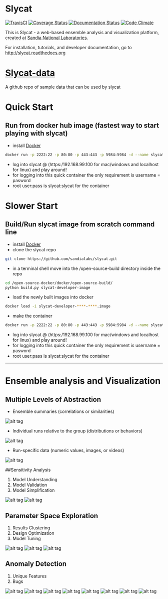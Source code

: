 # Slycat
[![TravisCI](https://travis-ci.org/sandialabs/slycat.svg?branch=master)](https://travis-ci.org/sandialabs/slycat)
[![Coverage Status](https://coveralls.io/repos/github/sandialabs/slycat/badge.svg?branch=master)](https://coveralls.io/github/sandialabs/slycat?branch=master)
[![Documentation Status](https://readthedocs.org/projects/slycat/badge/?version=latest)](http://slycat.readthedocs.org/en/latest/)
[![Code Climate](https://codeclimate.com/github/sandialabs/slycat/badges/gpa.svg)](https://codeclimate.com/github/sandialabs/slycat)

This is Slycat - a web-based ensemble analysis and visualization platform, created at [Sandia National Laboratories](http://www.sandia.gov).

For installation, tutorials, and developer documentation, go to http://slycat.readthedocs.org

# [Slycat-data](https://github.com/sandialabs/slycat-data)
A github repo of sample data that can be used by slycat

# Quick Start

## Run from docker hub image (fastest way to start playing with slycat)

* install [Docker](http://www.docker.com)
```bash
docker run -p 2222:22 -p 80:80 -p 443:443 -p 5984:5984 -d --name slycat slycat/slycat-developer
```
* log into slycat @ (https:/192.168.99.100 for mac/windows and localhost for linux) and play around!
* for logging into this quick container the only requirement is username = pasword
* root user:pass is slycat:slycat for the container

# Slower Start

## Build/Run slycat image from scratch command line
* install [Docker](http://www.docker.com) 
* clone the slycat repo 
```bash
git clone https://github.com/sandialabs/slycat.git
```
* in a terminal shell move into the /open-source-build directory inside the repo
```bash
cd /open-source-docker/docker/open-source-build/
python build.py slycat-developer-image
````
* load the newly built images into docker
```bash
docker load -i slycat-developer-****-****.image
```
* make the container
```bash
docker run -p 2222:22 -p 80:80 -p 443:443 -p 5984:5984 -d --name slycat-developer sandialabs/slycat-developer
```
* log into slycat @ (https:/192.168.99.100 for mac/windows and localhost for linux) and play around!
* for logging into this quick container the only requirement is username = pasword
* root user:pass is slycat:slycat for the container

****

# Ensemble analysis and Visualization

## Multiple Levels of Abstraction

* Ensemble summaries (correlations or similarities)

![alt tag](https://github.com/sandialabs/slycat/blob/master/Sample-Images/ParameterSpaceExploration/LevelsOfAbstraction.png)

* Individual runs relative to the group (distributions or behaviors)

![alt tag](https://github.com/sandialabs/slycat/blob/master/Sample-Images/ParameterSpaceExploration/LevelsOfAbstraction2.png)

* Run-specific data (numeric values, images, or videos)

![alt tag](https://github.com/sandialabs/slycat/blob/master/Sample-Images/ParameterSpaceExploration/LevelsOfAbstraction3.png)

##Sensitivity Analysis
1. Model Understanding 
2. Model Validation
3. Model Simplification


![alt tag](https://github.com/sandialabs/slycat/blob/master/Sample-Images/ParameterSpaceExploration/LevelsOfAbstraction4.png)
![alt tag](https://github.com/sandialabs/slycat/blob/master/Sample-Images/ParameterSpaceExploration/LevelsOfAbstraction5.png)

## Parameter Space Exploration
1. Results Clustering
2. Design Optimization
3. Model Tuning

![alt tag](https://github.com/sandialabs/slycat/blob/master/Sample-Images/ParameterSpaceExploration/ParameterSpaceExploration1.png)
![alt tag](https://github.com/sandialabs/slycat/blob/master/Sample-Images/ParameterSpaceExploration/ParameterSpaceExploration2.png)
![alt tag](https://github.com/sandialabs/slycat/blob/master/Sample-Images/ParameterSpaceExploration/ParameterSpaceExploration3.png)


## Anomaly Detection
1. Unique Features
2. Bugs


![alt tag](https://github.com/sandialabs/slycat/blob/master/Sample-Images/Anomaly%20detection/AnomalyDetection1.png)
![alt tag](https://github.com/sandialabs/slycat/blob/master/Sample-Images/Anomaly%20detection/AnomalyDetection2.png)
![alt tag](https://github.com/sandialabs/slycat/blob/master/Sample-Images/Anomaly%20detection/AnomalyDetection3.png)
![alt tag](https://github.com/sandialabs/slycat/blob/master/Sample-Images/Anomaly%20detection/AnomalyDetection4.png)
![alt tag](https://github.com/sandialabs/slycat/blob/master/Sample-Images/Anomaly%20detection/AnomalyDetection5.png)
![alt tag](https://github.com/sandialabs/slycat/blob/master/Sample-Images/Anomaly%20detection/AnomalyDetection6.png)
![alt tag](https://github.com/sandialabs/slycat/blob/master/Sample-Images/Anomaly%20detection/AnomalyDetection7.png)
![alt tag](https://github.com/sandialabs/slycat/blob/master/Sample-Images/Anomaly%20detection/AnomalyDetection8.png)
